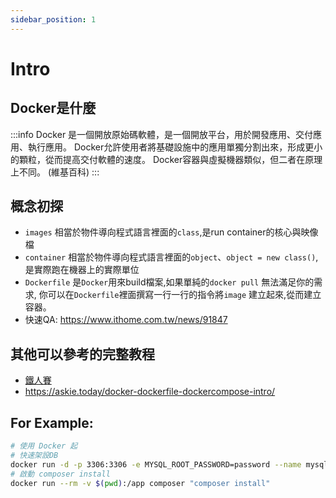 ```yaml
---
sidebar_position: 1
---
```

# Intro

## Docker是什麼
:::info
Docker 是一個開放原始碼軟體，是一個開放平台，用於開發應用、交付應用、執行應用。 Docker允許使用者將基礎設施中的應用單獨分割出來，形成更小的顆粒，從而提高交付軟體的速度。 Docker容器與虛擬機器類似，但二者在原理上不同。 (維基百科)
:::

## 概念初探
- `images`  相當於物件導向程式語言裡面的`class`,是run container的核心與映像檔
- `container` 相當於物件導向程式語言裡面的`object`、`object = new class()`, 是實際跑在機器上的實際單位
- `Dockerfile` 是`Docker`用來build檔案,如果單純的`docker pull` 無法滿足你的需求, 你可以在`Dockerfile`裡面撰寫一行一行的指令將`image` 建立起來,從而建立容器。
- 快速QA: https://www.ithome.com.tw/news/91847


## 其他可以參考的完整教程
- [鐵人賽](https://ithelp.ithome.com.tw/users/20103456/ironman/1320)
- https://askie.today/docker-dockerfile-dockercompose-intro/


## For Example: 
```bash
# 使用 Docker 起
# 快速架設DB
docker run -d -p 3306:3306 -e MYSQL_ROOT_PASSWORD=password --name mysql mysql
# 啟動 composer install
docker run --rm -v $(pwd):/app composer "composer install"
```